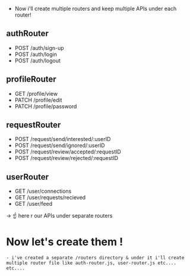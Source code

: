 - Now i'll create multiple routers and keep multiple APIs under each router!

## **authRouter**

- POST /auth/sign-up
- POST /auth/login
- POST /auth/logout

## **profileRouter**

- GET /profile/view
- PATCH /profile/edit
- PATCH /profile/password

## **requestRouter**

- POST /request/send/interested/:userID
- POST /request/send/ignored/:userID
- POST /request/review/accepted/:requestID
- POST /request/review/rejected/:requestID

## **userRouter**

- GET /user/connections
- GET /user/requests/recieved
- GET /user/feed

-> ☝️ here r our APIs under separate routers

# Now let's create them !

    - i've created a separate /routers directory & under it i'll create multiple router file like auth-router.js, user-router.js etc.... etc....

